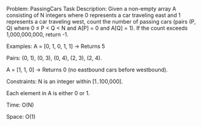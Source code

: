 Problem: PassingCars
Task Description:
Given a non-empty array A consisting of N integers where 0 represents a car traveling east and 1 represents a car traveling west, count the number of passing cars (pairs (P, Q) where 0 ≤ P < Q < N and A[P] = 0 and A[Q] = 1). If the count exceeds 1,000,000,000, return -1.

Examples:
A = [0, 1, 0, 1, 1] → Returns 5

Pairs: (0, 1), (0, 3), (0, 4), (2, 3), (2, 4).

A = [1, 1, 0] → Returns 0 (no eastbound cars before westbound).

Constraints:
N is an integer within [1..100,000].

Each element in A is either 0 or 1.

Time: O(N)

Space: O(1)